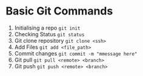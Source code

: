 # Basic Git Commands

1. Initialising a repo
     `git init`
2. Checking Status
    `git status`
3. Git clone repository
    `git clone <ssh>`
4. Add Files
    `git add <file_path>`
5. Commit changes
    `git commit -m "mmessage here"`
6. Git pull
    `git pull <remote> <branch>` 
7. Git push
    `git push <remote> <branch>`

